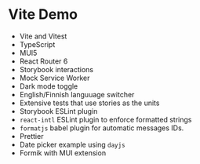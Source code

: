 # Vite Demo

- Vite and Vitest
- TypeScript
- MUI5
- React Router 6
- Storybook interactions
- Mock Service Worker
- Dark mode toggle
- English/Finnish languuage switcher
- Extensive tests that use stories as the units
- Storybook ESLint plugin
- `react-intl` ESLint plugin to enforce formatted strings
- `formatjs` babel plugin for automatic messages IDs.
- Prettier
- Date picker example using `dayjs`
- Formik with MUI extension
